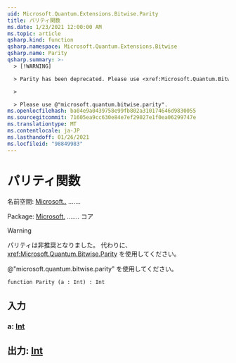 ```yaml
---
uid: Microsoft.Quantum.Extensions.Bitwise.Parity
title: パリティ関数
ms.date: 1/23/2021 12:00:00 AM
ms.topic: article
qsharp.kind: function
qsharp.namespace: Microsoft.Quantum.Extensions.Bitwise
qsharp.name: Parity
qsharp.summary: >-
  > [!WARNING]

  > Parity has been deprecated. Please use <xref:Microsoft.Quantum.Bitwise.Parity> instead.

  >

  > Please use @"microsoft.quantum.bitwise.parity".
ms.openlocfilehash: ba04e9a0439758e99fb802a310174646d9830055
ms.sourcegitcommit: 71605ea9cc630e84e7ef29027e1f0ea06299747e
ms.translationtype: MT
ms.contentlocale: ja-JP
ms.lasthandoff: 01/26/2021
ms.locfileid: "98849983"
---
```

# <a name="parity-function"></a>パリティ関数

名前空間: [Microsoft..](xref:Microsoft.Quantum.Extensions.Bitwise) .......

Package: [Microsoft.](https://nuget.org/packages/Microsoft.Quantum.QSharp.Core) ....... コア


> [!WARNING]
> パリティは非推奨となりました。 代わりに、<xref:Microsoft.Quantum.Bitwise.Parity> を使用してください。
>
> @"microsoft.quantum.bitwise.parity" を使用してください。



```qsharp
function Parity (a : Int) : Int
```


## <a name="input"></a>入力

### <a name="a--int"></a>a: [Int](xref:microsoft.quantum.lang-ref.int)





## <a name="output--int"></a>出力: [Int](xref:microsoft.quantum.lang-ref.int)

